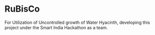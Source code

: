 # RuBisCo
For Utilization of Uncontrolled growth of Water Hyacinth, developing this project under the Smart India Hackathon as a team.
